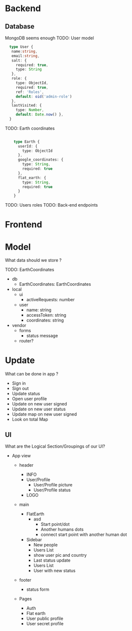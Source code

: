 # Backend
  ## Database 
  MongoDB seems enough
TODO: User model
   ```ts
     type User {
      name:string,
      email:string,
      salt: {
        required: true,
        type: String
      },
      role: {
        type: ObjectId,
        required: true,
        ref: 'Roles',
        default: oid('admin-role')
      },
      lastVisited: { 
        type: Number, 
        default: Date.now() },
     }
```
TODO: Earth coordinates
```ts
   
    type Earth {
      userId: {
        type: ObjectId
      },
      google_coordinates: {
        type: String,
        required: true
      },
      flat_earth: {
        type: String,
        required: true
      }
    }
```
TODO: Users roles
TODO: Back-end endpoints

# Frontend

# Model
  What data should we store ?


  TODO: EarthCoordinates

  * db
    * EarthCoordinates: EarthCoordinates
  * local
    * ui
      * activeRequests: number
    * user  
      * name: string
      * accessToken: string
      * coordinates: string
  * vendor
    * forms
      * status message
    * router?


# Update
  What can be done in app ?

  * Sign in
  * Sign out
  * Update status
  * Open user profile
  * Update on new user signed
  * Update on new user status
  * Update map on new user signed
  * Look on total Map


## UI
  What are the Logical Section/Groupings of our UI? 
 
  * App view
    * header
      * INFO
      * User/Profile
        * User/Profile picture
        * User/Profile status
      * LOGO
    * main
      * FlatEarth
        * asd
          * Start point/dot
          * Another humans dots
          * connect start point with another human dot
      * Sidebar
        * New people
         * Users List
          * show user pic and country
        * Last status update
         * Users List
          * User with new status
    * footer
      * status form
            

    * Pages
      * Auth
      * Flat earth
      * User public profile
      * User secret profile